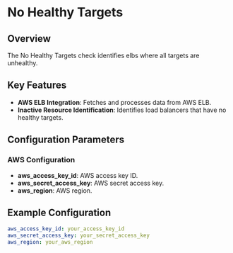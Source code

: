 
# No Healthy Targets

## Overview

The No Healthy Targets check identifies elbs where all targets are unhealthy. 

## Key Features

- **AWS ELB Integration**: Fetches and processes data from AWS ELB.
- **Inactive Resource Identification**: Identifies load balancers that have no healthy targets.

## Configuration Parameters

### AWS Configuration

- **aws_access_key_id**: AWS access key ID.
- **aws_secret_access_key**: AWS secret access key.
- **aws_region**: AWS region.

## Example Configuration

```yaml
aws_access_key_id: your_access_key_id
aws_secret_access_key: your_secret_access_key
aws_region: your_aws_region
```